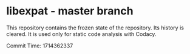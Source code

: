 # libexpat - master branch

This repository contains the frozen state of the repository.
Its history is cleared. It is used only for static code
analysis with Codacy.

Commit Time: 1714362337
